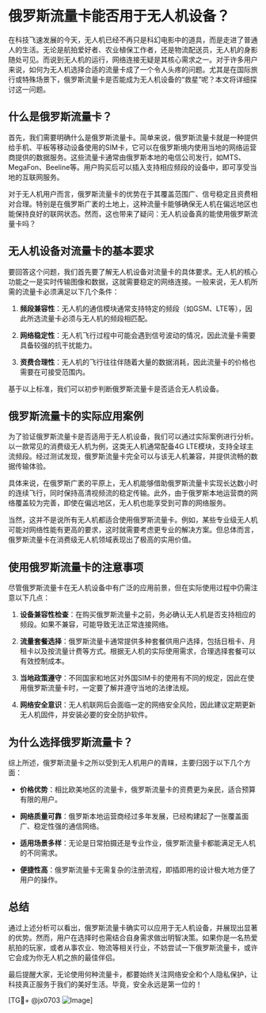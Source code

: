 # 俄罗斯流量卡能否用于无人机设备？

在科技飞速发展的今天，无人机已经不再只是科幻电影中的道具，而是走进了普通人的生活。无论是航拍爱好者、农业植保工作者，还是物流配送员，无人机的身影随处可见。而说到无人机的运行，网络连接无疑是其核心需求之一。对于许多用户来说，如何为无人机选择合适的流量卡成了一个令人头疼的问题。尤其是在国际旅行或特殊场景下，俄罗斯流量卡是否能成为无人机设备的“救星”呢？本文将详细探讨这一问题。

## 什么是俄罗斯流量卡？

首先，我们需要明确什么是俄罗斯流量卡。简单来说，俄罗斯流量卡就是一种提供给手机、平板等移动设备使用的SIM卡，它可以在俄罗斯境内使用当地的网络运营商提供的数据服务。这些流量卡通常由俄罗斯本地的电信公司发行，如MTS、MegaFon、Beeline等。用户购买后可以插入支持相应频段的设备中，即可享受当地的互联网服务。

对于无人机用户而言，俄罗斯流量卡的优势在于其覆盖范围广、信号稳定且资费相对合理。特别是在俄罗斯广袤的土地上，这种流量卡能够确保无人机在偏远地区也能保持良好的联网状态。然而，这也带来了疑问：无人机设备真的能使用俄罗斯流量卡吗？

## 无人机设备对流量卡的基本要求

要回答这个问题，我们首先要了解无人机设备对流量卡的具体要求。无人机的核心功能之一是实时传输图像和数据，这就需要稳定的网络连接。一般来说，无人机所需的流量卡必须满足以下几个条件：

1. **频段兼容性**：无人机的通信模块通常支持特定的频段（如GSM、LTE等），因此所选流量卡必须与无人机的频段相匹配。
   
2. **网络稳定性**：无人机飞行过程中可能会遇到信号波动的情况，因此流量卡需要具备较强的抗干扰能力。

3. **资费合理性**：无人机的飞行往往伴随着大量的数据消耗，因此流量卡的价格也需要在可接受范围内。

基于以上标准，我们可以初步判断俄罗斯流量卡是否适合无人机设备。

## 俄罗斯流量卡的实际应用案例

为了验证俄罗斯流量卡是否适用于无人机设备，我们可以通过实际案例进行分析。以一款常见的消费级无人机为例，这类无人机通常配备4G LTE模块，支持全球主流频段。经过测试发现，俄罗斯流量卡完全可以与该无人机兼容，并提供流畅的数据传输体验。

具体来说，在俄罗斯广袤的平原上，无人机能够借助俄罗斯流量卡实现长达数小时的连续飞行，同时保持高清视频流的稳定传输。此外，由于俄罗斯本地运营商的网络覆盖较为完善，即使在偏远地区，无人机也能享受到可靠的网络服务。

当然，这并不是说所有无人机都适合使用俄罗斯流量卡。例如，某些专业级无人机可能对网络性能有更高的要求，这时就需要考虑更专业的解决方案。但总体而言，俄罗斯流量卡在消费级无人机领域表现出了极高的实用价值。

## 使用俄罗斯流量卡的注意事项

尽管俄罗斯流量卡在无人机设备中有广泛的应用前景，但在实际使用过程中仍需注意以下几点：

1. **设备兼容性检查**：在购买俄罗斯流量卡之前，务必确认无人机是否支持相应的频段。如果不兼容，可能导致无法正常连接网络。

2. **流量套餐选择**：俄罗斯流量卡通常提供多种套餐供用户选择，包括日租卡、月租卡以及按流量计费等方式。根据无人机的实际使用需求，合理选择套餐可以有效控制成本。

3. **当地政策遵守**：不同国家和地区对外国SIM卡的使用有不同的规定，因此在使用俄罗斯流量卡时，一定要了解并遵守当地的法律法规。

4. **网络安全意识**：无人机联网后会面临一定的网络安全风险，因此建议定期更新无人机固件，并安装必要的安全防护软件。

## 为什么选择俄罗斯流量卡？

综上所述，俄罗斯流量卡之所以受到无人机用户的青睐，主要归因于以下几个方面：

- **价格优势**：相比欧美地区的流量卡，俄罗斯流量卡的资费更为亲民，适合预算有限的用户。
  
- **网络质量可靠**：俄罗斯本地运营商经过多年发展，已经构建起了一张覆盖面广、稳定性强的通信网络。

- **适用场景多样**：无论是日常拍摄还是专业作业，俄罗斯流量卡都能满足无人机的不同需求。

- **便捷性高**：俄罗斯流量卡无需复杂的注册流程，即插即用的设计极大地方便了用户的操作。

## 总结

通过上述分析可以看出，俄罗斯流量卡确实可以应用于无人机设备，并展现出显著的优势。然而，用户在选择时也需结合自身需求做出明智决策。如果你是一名热爱航拍的玩家，或者从事农业、物流等相关行业，不妨尝试一下俄罗斯流量卡，或许它会成为你无人机之旅的最佳伴侣。

最后提醒大家，无论使用何种流量卡，都要始终关注网络安全和个人隐私保护，让科技真正服务于我们的美好生活。毕竟，安全永远是第一位的！

[TG💪+ @jx0703 ![Image](https://github.com/user-attachments/assets/dbca1d08-cadb-493c-b0ec-ad6f7a83f270)]